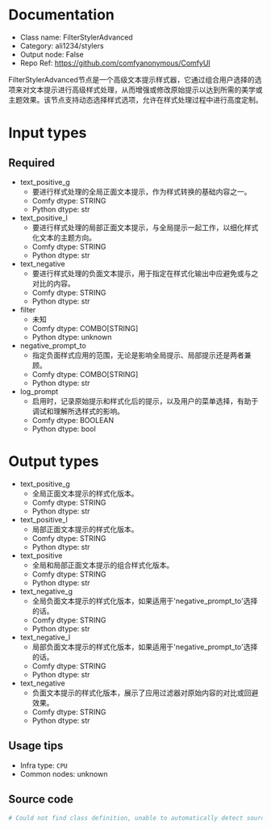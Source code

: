 
# Documentation
- Class name: FilterStylerAdvanced
- Category: ali1234/stylers
- Output node: False
- Repo Ref: https://github.com/comfyanonymous/ComfyUI

FilterStylerAdvanced节点是一个高级文本提示样式器，它通过组合用户选择的选项来对文本提示进行高级样式处理，从而增强或修改原始提示以达到所需的美学或主题效果。该节点支持动态选择样式选项，允许在样式处理过程中进行高度定制。

# Input types
## Required
- text_positive_g
    - 要进行样式处理的全局正面文本提示，作为样式转换的基础内容之一。
    - Comfy dtype: STRING
    - Python dtype: str
- text_positive_l
    - 要进行样式处理的局部正面文本提示，与全局提示一起工作，以细化样式化文本的主题方向。
    - Comfy dtype: STRING
    - Python dtype: str
- text_negative
    - 要进行样式处理的负面文本提示，用于指定在样式化输出中应避免或与之对比的内容。
    - Comfy dtype: STRING
    - Python dtype: str
- filter
    - 未知
    - Comfy dtype: COMBO[STRING]
    - Python dtype: unknown
- negative_prompt_to
    - 指定负面样式应用的范围，无论是影响全局提示、局部提示还是两者兼顾。
    - Comfy dtype: COMBO[STRING]
    - Python dtype: str
- log_prompt
    - 启用时，记录原始提示和样式化后的提示，以及用户的菜单选择，有助于调试和理解所选样式的影响。
    - Comfy dtype: BOOLEAN
    - Python dtype: bool

# Output types
- text_positive_g
    - 全局正面文本提示的样式化版本。
    - Comfy dtype: STRING
    - Python dtype: str
- text_positive_l
    - 局部正面文本提示的样式化版本。
    - Comfy dtype: STRING
    - Python dtype: str
- text_positive
    - 全局和局部正面文本提示的组合样式化版本。
    - Comfy dtype: STRING
    - Python dtype: str
- text_negative_g
    - 全局负面文本提示的样式化版本，如果适用于'negative_prompt_to'选择的话。
    - Comfy dtype: STRING
    - Python dtype: str
- text_negative_l
    - 局部负面文本提示的样式化版本，如果适用于'negative_prompt_to'选择的话。
    - Comfy dtype: STRING
    - Python dtype: str
- text_negative
    - 负面文本提示的样式化版本，展示了应用过滤器对原始内容的对比或回避效果。
    - Comfy dtype: STRING
    - Python dtype: str


## Usage tips
- Infra type: `CPU`
- Common nodes: unknown


## Source code
```python
# Could not find class definition, unable to automatically detect source code
```
